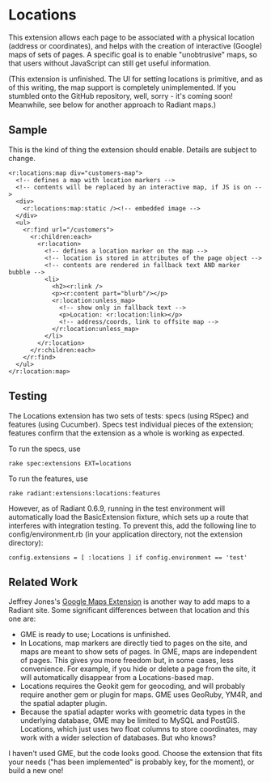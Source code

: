 # Locations #

This extension allows each page to be associated with a physical
location (address or coordinates), and helps with the creation of
interactive (Google) maps of sets of pages.  A specific goal is to
enable "unobtrusive" maps, so that users without JavaScript can still
get useful information.

(This extension is unfinished.  The UI for setting locations is
primitive, and as of this writing, the map support is completely
unimplemented.  If you stumbled onto the GitHub repository, well,
sorry - it's coming soon!  Meanwhile, see below for another approach
to Radiant maps.)

## Sample ##

This is the kind of thing the extension should enable.  Details are
subject to change.

    <r:locations:map div="customers-map">
      <!-- defines a map with location markers -->
      <!-- contents will be replaced by an interactive map, if JS is on -->
      <div>
        <r:locations:map:static /><!-- embedded image -->
      </div>
      <ul>
        <r:find url="/customers">
          <r:children:each>
            <r:location>
              <!-- defines a location marker on the map -->
              <!-- location is stored in attributes of the page object -->
              <!-- contents are rendered in fallback text AND marker bubble -->
              <li>
                <h2><r:link />
                <p><r:content part="blurb"/></p>
                <r:location:unless_map>
                  <!-- show only in fallback text -->
                  <p>Location: <r:location:link></p>
                  <!-- address/coords, link to offsite map -->
                </r:location:unless_map>
              </li>
            </r:location>
          </r:children:each>
        </r:find>
      </ul>
    </r:location:map>

## Testing ##

The Locations extension has two sets of tests:  specs (using RSpec)
and features (using Cucumber).  Specs test individual pieces of the
extension; features confirm that the extension as a whole is working
as expected.

To run the specs, use

    rake spec:extensions EXT=locations

To run the features, use

    rake radiant:extensions:locations:features

However, as of Radiant 0.6.9, running in the test environment will
automatically load the BasicExtension fixture, which sets up a route
that interferes with integration testing.  To prevent this, add the
following line to config/environment.rb (in your application
directory, not the extension directory):

    config.extensions = [ :locations ] if config.environment == 'test'

## Related Work ##

Jeffrey Jones's [Google Maps Extension][GME] is another way to add
maps to a Radiant site.  Some significant differences between that
location and this one are:

* GME is ready to use; Locations is unfinished.
* In Locations, map markers are directly tied to pages on the site,
  and maps are meant to show sets of pages.  In GME, maps are
  independent of pages.  This gives you more freedom but, in some
  cases, less convenience.  For example, if you hide or delete a
  page from the site, it will automatically disappear from a
  Locations-based map.
* Locations requires the Geokit gem for geocoding, and will probably
  require another gem or plugin for maps.  GME uses GeoRuby, YM4R,
  and the spatial adapter plugin.
* Because the spatial adapter works with geometric data types in the
  underlying database, GME may be limited to MySQL and PostGIS.
  Locations, which just uses two float columns to store coordinates,
  may work with a wider selection of databases.  But who knows?

I haven't used GME, but the code looks good.  Choose the extension
that fits your needs ("has been implemented" is probably key, for the
moment), or build a new one!

  [GME]: http://github.com/rurounijones/radiant-google-maps-extension/
